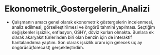 # Ekonometrik_Gostergelerin_Analizi
* Çalışmanın amacı genel olarak ekonometrik göstergelerin incelenmesi, analiz edilmesi, görselleştirilmesi ve öngörü tahmini yapılması. Seçtiğim değişkenler işsizlik, enflasyon, GSHY, döviz kurları olmakta. Bunlara ek olarak akaryakıt türlerinden biri olan benzin için de interaktif haritalandırma yaptım. Son olarak işsizlik oranı için gelecek üç ay öngörüsü(forecast) gerçekleştirdim.





